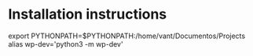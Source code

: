 # Installation instructions

export PYTHONPATH=$PYTHONPATH:/home/vant/Documentos/Projects
alias wp-dev='python3 -m wp-dev'